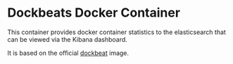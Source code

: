 # Dockbeats Docker Container

This container provides docker container statistics to the elasticsearch that can be viewed via the Kibana dashboard.

It is based on the official [dockbeat](https://github.com/Ingensi/dockbeat) image.


